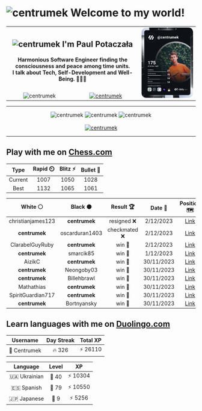 <h1>
  <img
    src="https://emojis.slackmojis.com/emojis/images/1531849430/4246/blob-sunglasses.gif"
    width="30"
    alt="centrumek"
  />
  Welcome to my world!
</h1>

<table>
  <tbody>
    <tr>
      <td align="center" width="70%" colspan="2">
        <h2>
          <img
            src="https://raw.githubusercontent.com/MartinHeinz/MartinHeinz/master/wave.gif"
            width="30px"
            alt="centrumek"
          />
          I'm Paul Potaczała
        </h2>
        <h4>
          Harmonious Software Engineer finding the consciousness and peace among time units.
          <br/>
          I talk about Tech, Self-Development and Well-Being. 🌿🧘🚀
        </h4>
      </td>
      <td width="30%" rowspan="2">
        <a href="https://app.daily.dev/centrumek">
          <img
            src="./devcard.svg"
            alt="centrumek"
          />
        </a>
      </td>
    </tr>
    <tr align="center">
      <td>
        <img
          src="https://komarev.com/ghpvc/?username=centrumek&label=visitors&color=0e75b6&style=flat"
          alt="centrumek"
        >
      </td>
      <td>
        <a href="https://stackoverflow.com/users/14496012/centrumek">
          <img
            src="https://stackoverflow.com/users/flair/14496012.png?theme=dark"
            alt="centrumek"
          >
        </a>
      </td>
    </tr>
  </tbody>
</table>

---
<div align="center">
  <img 
    src="https://github-readme-stats.vercel.app/api?username=centrumek&show_icons=true&count_private=true&theme=dark&hide_border=true&hide=issues,contribs&bg_color=00000000"
    alt="centrumek"
  />
  <img
    src="https://github-readme-stats.vercel.app/api/top-langs/?username=centrumek&layout=compact&hide_border=true&theme=dark&bg_color=00000000&langs_count=6&exclude_repo=air-statistic-app"
    alt="centrumek"
  />
  <img 
    src="https://github-readme-streak-stats.herokuapp.com?user=centrumek&theme=dark&hide_border=true&background=FFFFFF00"
    alt="centrumek"
  />
  <br/>
  <br/>
  <a href="https://www.buymeacoffee.com/centrumek">
    <img
      src="https://cdn.buymeacoffee.com/buttons/v2/default-orange.png"
      height="50"
      width="210"
      alt="centrumek"
    />
  </a>
</div>

---

## Play with me on [Chess.com](https://www.chess.com/member/centrumek)

<div align="center">
<!--START_SECTION:chessStats-->
<!-- Automatically generated with https://github.com/Balastrong/chess-stats-action -->

| Type | Rapid ⏲️ | Blitz ⚡ | Bullet 🔫 |
|:---:|:---:|:---:|:---:|
| Current | 1007 | 1050 | 1028 |
| Best | 1132 | 1065 | 1061 |

| White ⚪ | Black ⚫ | Result 🏆 | Date 📅 | Position 🗺️ | Type 🕕 |
|:---:|:---:|:---:|:---:|:---:|:---:|
| christianjames123 | **centrumek** | resigned ❌ | 2/12/2023 | <a href="http://www.ee.unb.ca/cgi-bin/tervo/fen.pl?select=8/8/4p3/p3P3/P1Q2P2/1Pk3K1/8/3R4 b - -">Link</a> | Blitz |
| **centrumek** | oscarduran1403 | checkmated ❌ | 2/12/2023 | <a href="http://www.ee.unb.ca/cgi-bin/tervo/fen.pl?select=6k1/6p1/1p2p2p/2b5/5PqK/3P1q2/7P/8 w - -">Link</a> | Blitz |
| ClarabelGuyRuby | **centrumek** | win 🥇 | 2/12/2023 | <a href="http://www.ee.unb.ca/cgi-bin/tervo/fen.pl?select=r1b3kr/pp1p2pp/8/4P3/3R4/4B3/P1PN2PP/q5K1 w - -">Link</a> | Blitz |
| **centrumek** | smarcik85 | win 🥇 | 1/12/2023 | <a href="http://www.ee.unb.ca/cgi-bin/tervo/fen.pl?select=4k2b/8/8/2n2B2/4P3/1PP2NP1/2K2P1P/7R b - - 4 31">Link</a> | Daily |
| AizikC | **centrumek** | win 🥇 | 30/11/2023 | <a href="http://www.ee.unb.ca/cgi-bin/tervo/fen.pl?select=r7/q4p1k/3p2p1/2pPP2p/1pP5/1P1P3P/1K1Q2P1/4R3 w - -">Link</a> | Bullet |
| **centrumek** | Neongoby03 | win 🥇 | 30/11/2023 | <a href="http://www.ee.unb.ca/cgi-bin/tervo/fen.pl?select=rn1qkbnr/ppp2ppp/3p4/4P2b/6P1/5N1P/PPP1PP2/RNBQKB1R b KQkq g3">Link</a> | Bullet |
| **centrumek** | Billehbrawl | win 🥇 | 30/11/2023 | <a href="http://www.ee.unb.ca/cgi-bin/tervo/fen.pl?select=r5q1/2p5/2k1p3/p1PpQp2/P4P2/1PB1P3/2P1K3/1R6 b - -">Link</a> | Bullet |
| Mathathias | **centrumek** | win 🥇 | 30/11/2023 | <a href="http://www.ee.unb.ca/cgi-bin/tervo/fen.pl?select=4r1k1/pb3pbp/6p1/2p5/N1Q5/3B4/PPP2PqP/3R2K1 w - -">Link</a> | Bullet |
| SpiritGuardian717 | **centrumek** | win 🥇 | 30/11/2023 | <a href="http://www.ee.unb.ca/cgi-bin/tervo/fen.pl?select=r3k3/ppp5/2n1p3/3pPn2/3P2p1/2N2Pq1/PP1NQ3/R3RK1r w q -">Link</a> | Bullet |
| **centrumek** | Bortnyansky | win 🥇 | 30/11/2023 | <a href="http://www.ee.unb.ca/cgi-bin/tervo/fen.pl?select=2krr3/Q1b1qppp/p4nb1/1p6/2B3P1/4P2P/PPP2P2/R1B1K2R b KQ -">Link</a> | Bullet |

<!--END_SECTION:chessStats-->
</div>

## Learn languages with me on [Duolingo.com](https://www.duolingo.com/profile/Centrumek)

<div align="center">
<!--START_SECTION:duolingoStats-->
<!-- Automatically generated with https://github.com/centrumek/duolingo-readme-stats-->

| Username | Day Streak | Total XP |
|:---:|:---:|:---:|
| 👤 Centrumek | 🔥 326 | ⚡ 26110 |

| Language | Level | XP |
|:---:|:---:|:---:|
| 🇺🇦 Ukrainian | 👑 40 | ⚡ 10304 |
| 🇪🇸 Spanish | 👑 79 | ⚡ 10550 |
| 🇯🇵 Japanese | 👑 9 | ⚡ 5256 |

<!--END_SECTION:duolingoStats-->
</div>
<!--
**centrumek/centrumek** is a ✨ _special_ ✨ repository because its `README.md` (this file) appears on your GitHub profile.

Here are some ideas to get you started:

- 🔭 I’m currently working on ...
- 🌱 I’m currently learning ...
- 👯 I’m looking to collaborate on ...
- 🤔 I’m looking for help with ...
- 💬 Ask me about ...
- 📫 How to reach me: ...
- 😄 Pronouns: ...
- ⚡ Fun fact: ...
-->
